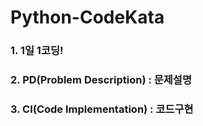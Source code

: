 # Python-CodeKata
### 1. 1일 1코딩!
### 2. PD(Problem Description) : 문제설명 
### 3. CI(Code Implementation) : 코드구현